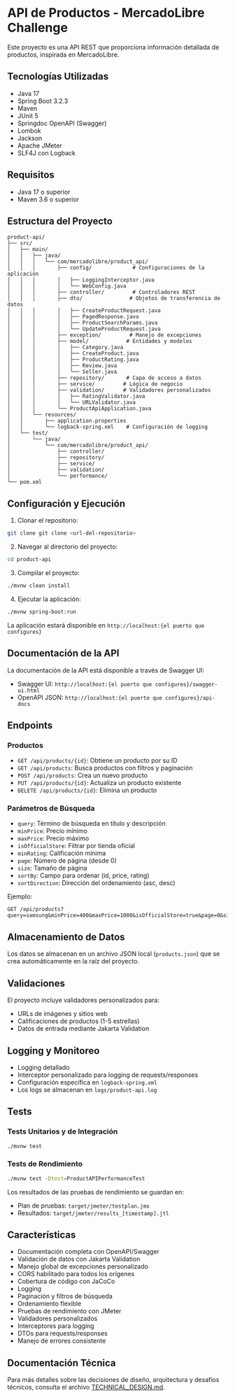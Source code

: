 # API de Productos - MercadoLibre Challenge

Este proyecto es una API REST que proporciona información detallada de productos, inspirada en MercadoLibre.

## Tecnologías Utilizadas

- Java 17
- Spring Boot 3.2.3
- Maven
- JUnit 5
- Springdoc OpenAPI (Swagger)
- Lombok
- Jackson
- Apache JMeter
- SLF4J con Logback

## Requisitos

- Java 17 o superior
- Maven 3.6 o superior

## Estructura del Proyecto

```
product-api/
├── src/
│   ├── main/
│   │   ├── java/
│   │   │   └── com/mercadolibre/product_api/
│   │   │       ├── config/             # Configuraciones de la aplicación
│   │   │       │   ├── LoggingInterceptor.java
│   │   │       │   └── WebConfig.java
│   │   │       ├── controller/         # Controladores REST
│   │   │       ├── dto/               # Objetos de transferencia de datos
│   │   │       │   ├── CreateProductRequest.java
│   │   │       │   ├── PagedResponse.java
│   │   │       │   ├── ProductSearchParams.java
│   │   │       │   └── UpdateProductRequest.java
│   │   │       ├── exception/         # Manejo de excepciones
│   │   │       ├── model/            # Entidades y modelos
│   │   │       │   ├── Category.java
│   │   │       │   ├── CreateProduct.java
│   │   │       │   ├── ProductRating.java
│   │   │       │   ├── Review.java
│   │   │       │   └── Seller.java
│   │   │       ├── repository/       # Capa de acceso a datos
│   │   │       ├── service/         # Lógica de negocio
│   │   │       ├── validation/      # Validadores personalizados
│   │   │       │   ├── RatingValidator.java
│   │   │       │   └── URLValidator.java
│   │   │       └── ProductApiApplication.java
│   │   └── resources/
│   │       ├── application.properties
│   │       └── logback-spring.xml    # Configuración de logging
│   └── test/
│       └── java/
│           └── com/mercadolibre/product_api/
│               ├── controller/
│               ├── repository/
│               ├── service/
│               ├── validation/
│               └── performance/
└── pom.xml
```

## Configuración y Ejecución

1. Clonar el repositorio:
```bash
git clone git clone <url-del-repositorio>
```

2. Navegar al directorio del proyecto:
```bash
cd product-api
```

3. Compilar el proyecto:
```bash
./mvnw clean install
```

4. Ejecutar la aplicación:
```bash
./mvnw spring-boot:run
```

La aplicación estará disponible en `http://localhost:{el puerto que configures}`

## Documentación de la API

La documentación de la API está disponible a través de Swagger UI:
- Swagger UI: `http://localhost:{el puerto que configures}/swagger-ui.html`
- OpenAPI JSON: `http://localhost:{el puerto que configures}/api-docs`

## Endpoints

### Productos

- `GET /api/products/{id}`: Obtiene un producto por su ID
- `GET /api/products`: Busca productos con filtros y paginación
- `POST /api/products`: Crea un nuevo producto
- `PUT /api/products/{id}`: Actualiza un producto existente
- `DELETE /api/products/{id}`: Elimina un producto

### Parámetros de Búsqueda

- `query`: Término de búsqueda en título y descripción
- `minPrice`: Precio mínimo
- `maxPrice`: Precio máximo
- `isOfficialStore`: Filtrar por tienda oficial
- `minRating`: Calificación mínima
- `page`: Número de página (desde 0)
- `size`: Tamaño de página
- `sortBy`: Campo para ordenar (id, price, rating)
- `sortDirection`: Dirección del ordenamiento (asc, desc)

Ejemplo:
```
GET /api/products?query=samsung&minPrice=400&maxPrice=1000&isOfficialStore=true&page=0&size=10&sortBy=price&sortDirection=asc
```

## Almacenamiento de Datos

Los datos se almacenan en un archivo JSON local (`products.json`) que se crea automáticamente en la raíz del proyecto.

## Validaciones

El proyecto incluye validadores personalizados para:
- URLs de imágenes y sitios web
- Calificaciones de productos (1-5 estrellas)
- Datos de entrada mediante Jakarta Validation

## Logging y Monitoreo

- Logging detallado
- Interceptor personalizado para logging de requests/responses
- Configuración específica en `logback-spring.xml`
- Los logs se almacenan en `logs/product-api.log`

## Tests

### Tests Unitarios y de Integración
```bash
./mvnw test
```

### Tests de Rendimiento
```bash
./mvnw test -Dtest=ProductAPIPerformanceTest
```

Los resultados de las pruebas de rendimiento se guardan en:
- Plan de pruebas: `target/jmeter/testplan.jmx`
- Resultados: `target/jmeter/results_[timestamp].jtl`


## Características

- Documentación completa con OpenAPI/Swagger
- Validación de datos con Jakarta Validation
- Manejo global de excepciones personalizado
- CORS habilitado para todos los orígenes
- Cobertura de código con JaCoCo
- Logging
- Paginación y filtros de búsqueda
- Ordenamiento flexible
- Pruebas de rendimiento con JMeter
- Validadores personalizados
- Interceptores para logging
- DTOs para requests/responses
- Manejo de errores consistente

## Documentación Técnica

Para más detalles sobre las decisiones de diseño, arquitectura y desafíos técnicos, consulta el archivo [TECHNICAL_DESIGN.md](TECHNICAL_DESIGN.md). 
